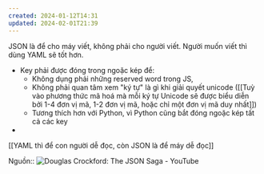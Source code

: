 ```yaml
---
created: 2024-01-12T14:31
updated: 2024-02-01T21:39
---
```

JSON là để cho máy viết, không phải cho người viết. Người muốn viết thì dùng YAML sẽ tốt hơn.
- Key phải được đóng trong ngoặc kép để:
	- Không dụng phải những reserved word trong JS, 
	- Không phải quan tâm xem "ký tự" là gì khi giải quyết unicode ([[Tuỳ vào phương thức mã hoá mà mỗi ký tự Unicode sẽ được biểu diễn bởi 1-4 đơn vị mã, 1-2 đơn vị mã, hoặc chỉ một đơn vị mã duy nhất]]) 
	- Tương thích hơn với Python, vì Python cũng bắt đóng ngoặc kép tất cả các key
- 
[[YAML thì để con người dễ đọc, còn JSON là để máy dễ đọc]]

Nguồn:: ![Douglas Crockford: The JSON Saga - YouTube](https://youtu.be/-C-JoyNuQJs?si=YbirDd_LCVQWUYNx&t=339)